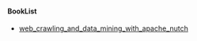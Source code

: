 #### BookList

- [web_crawling_and_data_mining_with_apache_nutch](./web_crawling_and_data_mining_with_apache_nutch)